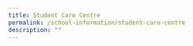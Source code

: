```yaml
---
title: Student Care Centre
permalink: /school-information/student-care-centre
description: ""
---
```

